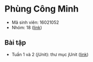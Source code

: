# Phùng Công Minh
* Mã sinh viên: 16021052
* Nhóm: 18 ([link](https://github.com/hieutm2198/int3117-2018))

## Bài tập
* Tuần 1 và 2 (jUnit): thư mục jUnit ([link](https://github.com/minhpc225/int3117-2018/tree/master/jUnit))
